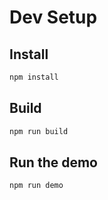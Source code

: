 # Dev Setup

## Install

```bash
npm install
```

## Build

```bash
npm run build
```

## Run the demo

```bash
npm run demo
```
